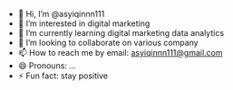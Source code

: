 - 👋 Hi, I’m @asyiqinnn111
- 👀 I’m interested in digital marketing
- 🌱 I’m currently learning digital marketing data analytics
- 💞️ I’m looking to collaborate on various company
- 📫 How to reach me by email: asyiqinnn111@gmail.com
- 😄 Pronouns: ...
- ⚡ Fun fact: stay positive

<!---
asyiqinnn111/asyiqinnn111 is a ✨ special ✨ repository because its `README.md` (this file) appears on your GitHub profile.
You can click the Preview link to take a look at your changes.
--->
